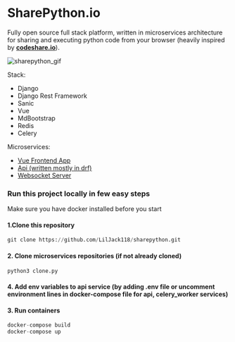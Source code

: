 # SharePython.io
Fully open source full stack platform, written in microservices architecture for sharing and executing python code from your browser (heavily inspired by [**codeshare.io**](https://codeshare.io/ "codeshare.io")). 

![sharepython_gif](images/sharepython.gif)

Stack:
- Django
- Django Rest Framework
- Sanic
- Vue
- MdBootstrap
- Redis
- Celery

Microservices:
- [Vue Frontend App](https://github.com/LilJack118/sharepython-frontend "Vue Frontend App")
- [Api (written mostly in drf)](https://github.com/LilJack118/sharepython-api "Api (written mostly in drf)")
- [Websocket Server](https://github.com/LilJack118/sharepython-websocket-server "Websocket Server")

### Run this project locally in few easy steps
Make sure you have docker installed before you start

#### 1.Clone this repository
```python
git clone https://github.com/LilJack118/sharepython.git
```

#### 2. Clone microservices repositories (if not already cloned)
```python
python3 clone.py
```

#### 4. Add env variables to api service (by adding .env file or uncomment environment lines in docker-compose file for api, celery_worker services)

#### 3. Run containers
```python
docker-compose build
docker-compose up
```
